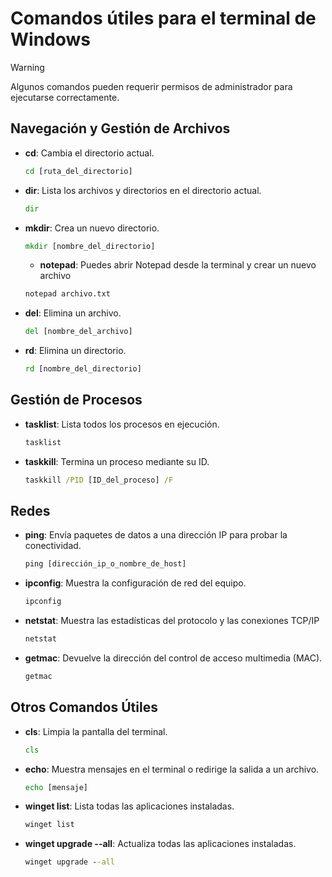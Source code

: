# Comandos útiles para el terminal de Windows

> [!WARNING]
> Algunos comandos pueden requerir permisos de administrador para ejecutarse correctamente.

## Navegación y Gestión de Archivos

- **cd**: Cambia el directorio actual.
  ```cmd
  cd [ruta_del_directorio]
  ```

- **dir**: Lista los archivos y directorios en el directorio actual.
  ```cmd
  dir
  ```

- **mkdir**: Crea un nuevo directorio.
  ```cmd
  mkdir [nombre_del_directorio]
  ```

  - **notepad**: Puedes abrir Notepad desde la terminal y crear un nuevo archivo
  ```cmd
  notepad archivo.txt
  ```

- **del**: Elimina un archivo.
  ```cmd
  del [nombre_del_archivo]
  ```

- **rd**: Elimina un directorio.
  ```cmd
  rd [nombre_del_directorio]
  ```

## Gestión de Procesos

- **tasklist**: Lista todos los procesos en ejecución.
  ```cmd
  tasklist
  ```

- **taskkill**: Termina un proceso mediante su ID.
  ```cmd
  taskkill /PID [ID_del_proceso] /F
  ```

## Redes

- **ping**: Envía paquetes de datos a una dirección IP para probar la conectividad.
  ```cmd
  ping [dirección_ip_o_nombre_de_host]
  ```

- **ipconfig**: Muestra la configuración de red del equipo.
  ```cmd
  ipconfig
  ```
  
- **netstat**: Muestra las estadísticas del protocolo y las conexiones TCP/IP
  ```cmd
  netstat
  ```

- **getmac**: Devuelve la dirección del control de acceso multimedia (MAC).
  ```cmd
  getmac
  ```

## Otros Comandos Útiles

- **cls**: Limpia la pantalla del terminal.
  ```cmd
  cls
  ```

- **echo**: Muestra mensajes en el terminal o redirige la salida a un archivo.
  ```cmd
  echo [mensaje]
  ```
  
- **winget list**: Lista todas las aplicaciones instaladas.
  ```cmd
  winget list
  ```

- **winget upgrade --all**: Actualiza todas las aplicaciones instaladas.
  ```cmd
  winget upgrade --all
  ```
